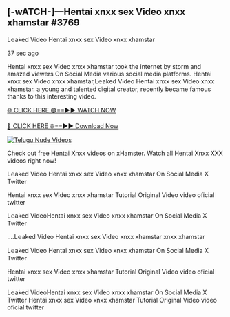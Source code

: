 ## [-wATCH-]—Hentai xnxx sex Video xnxx xhamstar #3769

L𝚎aked Video Hentai xnxx sex Video xnxx xhamstar

37 sec ago 

Hentai xnxx sex Video xnxx xhamstar took the internet by storm and amazed viewers On Social Media various social media platforms. Hentai xnxx sex Video xnxx xhamstar,L𝚎aked Video Hentai xnxx sex Video xnxx xhamstar. a young and talented digital creator, recently became famous thanks to this interesting video.

[🌐 CLICK HERE 🟢==►► WATCH NOW](https://russelviper69.blogspot.com/p/valo-video.html)

[🔴 CLICK HERE 🌐==►► Download Now](https://russelviper69.blogspot.com/p/valo-video.html)

[![Telugu Nude Videos](https://i.imgur.com/dJHk4Zq.gif)](https://russelviper69.blogspot.com/p/valo-video.html)

Check out free Hentai Xnxx videos on xHamster. Watch all Hentai Xnxx XXX videos right now!

L𝚎aked Video Hentai xnxx sex Video xnxx xhamstar On Social Media X Twitter

Hentai xnxx sex Video xnxx xhamstar Tutorial Original Video video oficial twitter

L𝚎aked VideoHentai xnxx sex Video xnxx xhamstar On Social Media X Twitter

....L𝚎aked Video Hentai xnxx sex Video xnxx xhamstar xnxx xhamstar

L𝚎aked Video Hentai xnxx sex Video xnxx xhamstar On Social Media X Twitter

Hentai xnxx sex Video xnxx xhamstar Tutorial Original Video video oficial twitter

L𝚎aked VideoHentai xnxx sex Video xnxx xhamstar On Social Media X Twitter
Hentai xnxx sex Video xnxx xhamstar Tutorial Original Video video oficial twitter